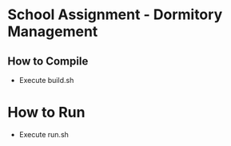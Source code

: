# School Assignment - Dormitory Management## How to Compile* Execute build.sh# How to Run* Execute run.sh